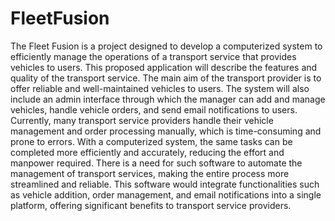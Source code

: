 # FleetFusion
The Fleet Fusion is a project designed to develop a computerized system to efficiently manage the operations of a transport service that provides vehicles to users. This proposed application will
describe the features and quality of the transport service.
The main aim of the transport provider is to offer reliable and well-maintained vehicles to users. The system will also include an admin interface through which the manager can add and manage vehicles,
handle vehicle orders, and send email notifications to users.
Currently, many transport service providers handle their vehicle management and order processing manually, which is time-consuming and prone to errors. With a computerized system, the same tasks
can be completed more efficiently and accurately, reducing the effort and manpower required.
There is a need for such software to automate the management of transport services, making the entire process more streamlined and reliable. This software would integrate functionalities such as
vehicle addition, order management, and email notifications into a single platform, offering significant benefits to transport service providers.
